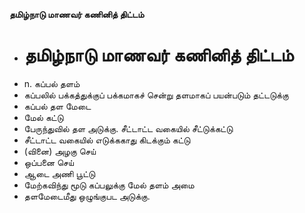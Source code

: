 **தமிழ்நாடு மாணவர் கணினித் திட்டம்**
- # தமிழ்நாடு மாணவர் கணினித் திட்டம்
- n. கப்பல் தளம்
- கப்பலில் பக்கத்துக்குப் பக்கமாகச் சென்று தளமாகப் பயன்படும் தட்டடுக்கு
- கப்பல் தள மேடை
- மேல் கட்டு
- பேருந்துவில் தள அடுக்கு. சீட்டாட்ட வகையில் சீட்டுக்கட்டு
- சீட்டாட்ட வகையில் எடுக்ககாது கிடக்கும் கட்டு
- (வினை) அழகு செய்
- ஒப்பனை செய்
- ஆடை அணி பூட்டு
- மேற்கவிந்து மூடு கப்பலுக்கு மேல் தளம் அமை
- தளமேடைமீது ஒழுங்குபட அடுக்கு.

